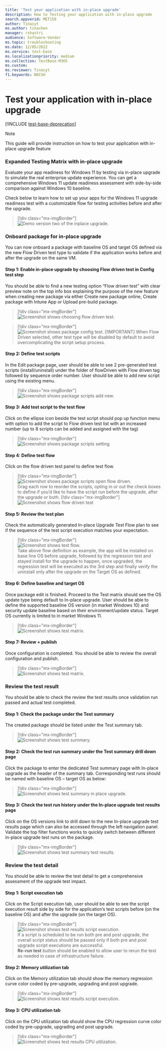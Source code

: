 ```yaml
---
title: 'Test your application with in-place upgrade'
description: How to Testing your application with in-place upgrade
search.appverid: MET150
author: Tinacyt
ms.author: tinachen
manager: rshastri
audience: Software-Vendor
ms.topic: troubleshooting
ms.date: 12/05/2022
ms.service: test-base
ms.localizationpriority: medium
ms.collection: TestBase-M365
ms.custom:
ms.reviewer: Tinacyt
f1.keywords: NOCSH
---
```


# Test your application with in-place upgrade

[!INCLUDE [test-base-deprecation](./includes/test-base-deprecation.md)]

 > [!NOTE]
 > This guide will provide instruction on how to test your application with in-place upgrade feature

### Expanded Testing Matrix with in-place upgrade
Evaluate your app readiness for Windows 11 by testing via in-place upgrade to simulate the real enterprise update experience. You can get a comprehensive Windows 11 update readiness assessment with side-by-side comparison against Windows 10 baseline.

Check below to learn how to set up your apps for the Windows 11 upgrade readiness test with a customizable flow for testing activities before and after the upgrade.
 > [!div class="mx-imgBorder"]
 > ![Demo version two of the inplace upgrade.](Media/inplace-upgrade-demo-v2.gif)
### Onboard package for in-place upgrade
You can now onboard a package with baseline OS and target OS defined via the new Flow Driven test type to validate if the application works before and after the upgrade on the same VM.

#### Step 1: Enable in-place upgrade by choosing Flow driven test in Config test step
You should be able to find a new testing option “Flow driven test” with clear preview note on the top info box explaining the purpose of the new feature when creating new package via either Create new package online, Create package with Intune App or Upload pre-build package.
 > [!div class="mx-imgBorder"]  
 > ![Screenshot shows choosing flow driven test.](Media/testwithupgrade01.png)

 > [!div class="mx-imgBorder"]  
 > ![Screenshot shows package config test.](Media/testwithupgrade02.png)
 > [!IMPORTANT]
 > When Flow Driven selected, other test type will be disabled by default to avoid overcomplicating the script setup process.
 
 #### Step 2: Define test scripts
 In the Edit package page, user should be able to see 2 pre-generated test scripts (install/uninstall) under the folder of flowDriven with Flow driven tag followed by sequence order number. User should be able to add new script using the existing menu.
 > [!div class="mx-imgBorder"]  
 > ![Screenshot shows package scripts add new.](Media/testwithupgrade03.png)

#### Step 3: Add test script to the test flow
Click on the ellipse icon beside the test script should pop up function menu with option to add the script to Flow driven test list with an increased number (up to 8 scripts can be added and assigned with the tag)
 > [!div class="mx-imgBorder"]  
 > ![Screenshot shows package scripts setting](Media/testwithupgrade04.png)

#### Step 4: Define test flow
Click on the flow driven test panel to define test flow.
 > [!div class="mx-imgBorder"]  
 > ![Screenshot shows package scripts open flow driven.](Media/testwithupgrade05.png)  
 > Drag each row to reorder the scripts, opting in or out the check boxes to define if you’d like to have the script run before the upgrade, after the upgrade or both.
 > [!div class="mx-imgBorder"]  
 > ![Screenshot shows flow driven test](Media/testwithupgrade06.png)

#### Step 5: Review the test plan
Check the automatically generated In-place Upgrade Test Flow plan to see if the sequence of the test script execution matches your expectation. 
 > [!div class="mx-imgBorder"]  
 > ![Screenshot shows test flow.](Media/testwithupgrade07.png)    
 > Take above flow definition as example, the app will be installed on base line OS before upgrade, followed by the regression test and stayed install for the upgrade to happen, once upgraded, the regression test will be executed as the 3rd step and finally verify the uninstall only after the upgrade on the Target OS as defined.

#### Step 6: Define baseline and target OS
Once package edit is finished. Proceed to the Test matrix should see the OS update type being default to In-place upgrade. User should be able to define the supported baseline OS version (in market Windows 10) and security update baseline based on their environment/update status. Target OS currently is limited to in market Windows 11.
 > [!div class="mx-imgBorder"]  
 > ![Screenshot shows test matrix.](Media/testwithupgrade08.png)

#### Step 7: Review + publish
Once  configuration is completed. You should be able to review the overall configuration and publish.
 > [!div class="mx-imgBorder"]  
 > ![Screenshot shows test matrix.](Media/testwithupgrade09.png)

### Review the test result
You should be able to check the review the test results once validation run passed and actual test completed.

#### Step 1: Check the package under the Test summary
The created package should be listed under the Test summary tab.
 > [!div class="mx-imgBorder"]  
 > ![Screenshot shows test summary.](Media/testwithupgrade10.png)

#### Step 2: Check the test run summary under the Test summary drill down page
Click the package to enter the dedicated Test summary page with In-place upgrade as the header of the summary tab. Corresponding test runs should be named with baseline OS – target OS as below:
 > [!div class="mx-imgBorder"]  
 > ![Screenshot shows test summary in place upgrade.](Media/testwithupgrade11.png)

#### Step 3: Check the test run history under the In-place upgrade test results page
Click on the OS versions link to drill down to the new In-place upgrade test results page which can also be accessed through the left navigation panel. Validate the top filter functions works to quickly switch between different in-place upgrade test runs on the package. 
 > [!div class="mx-imgBorder"]  
 > ![Screenshot shows test summary test results.](Media/testwithupgrade12.png)

### Review the test detail
You should be able to review the test detail to get a comprehensive assessment of the upgrade test impact.

#### Step 1: Script execution tab
Click on the Script execution tab, user should be able to see the script execution result side by side for the application’s test scripts before (on the baseline OS) and after the upgrade (on the target OS). 
 > [!div class="mx-imgBorder"]  
 > ![Screenshot shows test results script execution.](Media/testwithupgrade13.png)  
 > If a script is scheduled to be run both pre and post upgrade, the overall script status should be passed only if both pre and post upgrade script executions are successful.  
 > **Re-run test** button should be enabled to allow user to rerun the test as needed in case of infrastructure failure.

#### Step 2: Memory utilization tab
Click on the Memory utilization tab should show the memory regression curve color coded by pre-upgrade, upgrading and post upgrade.
> [!div class="mx-imgBorder"]  
> ![Screenshot shows test results script execution.](Media/testwithupgrade14.png)

#### Step 3: CPU utilization tab
Click on the CPU utilization tab should show the CPU regression curve color coded by pre-upgrade, upgrading and post upgrade.
> [!div class="mx-imgBorder"]  
> ![Screenshot shows test results CPU utilization.](Media/testwithupgrade15.png)





 

 

